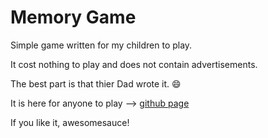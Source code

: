 # Memory Game

Simple game written for my children to play.

It cost nothing to play and does not contain advertisements.

The best part is that thier Dad wrote it. :smile:

It is here for anyone to play --> [github page](https://soundslikeodd.github.io/memory-game/)

If you like it, awesomesauce!
